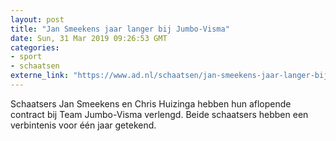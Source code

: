 ```yaml
---
layout: post
title: "Jan Smeekens jaar langer bij Jumbo-Visma"
date: Sun, 31 Mar 2019 09:26:53 GMT
categories: 
- sport 
- schaatsen 
externe_link: "https://www.ad.nl/schaatsen/jan-smeekens-jaar-langer-bij-jumbo-visma~aecb24f0/"
---
```


Schaatsers Jan Smeekens en Chris Huizinga hebben hun aflopende contract bij Team Jumbo-Visma verlengd. Beide schaatsers hebben een verbintenis voor één jaar getekend.
